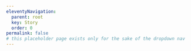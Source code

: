 ```yaml
---
eleventyNavigation:
  parent: root
  key: Story
  order: 0
permalink: false
# this placeholder page exists only for the sake of the dropdown nav
---
```

